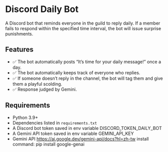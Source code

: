 # Discord Daily Bot

A Discord bot that reminds everyone in the guild to reply daily. If a member fails to respond within the specified time interval, the bot will issue surprise punishments.

## Features
- ✅ The bot automatically posts “It’s time for your daily message!” once a day.
- ✅ The bot automatically keeps track of everyone who replies.
- ✅ If someone doesn’t reply in the channel, the bot will tag them and give them a playful scolding.
- ✅ Response judged by Gemini.


## Requirements
- Python 3.9+
- Dependencies listed in `requirements.txt`
- A Discord bot token saved in env variable DISCORD_TOKEN_DAILY_BOT
- A Gemini API token saved in env variable GEMINI_API_KEY
- Gemini API https://ai.google.dev/gemini-api/docs?hl=zh-tw
    install command: pip install google-genai

